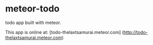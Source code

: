 # meteor-todo
todo app built with meteor.

This app is online at: [todo-thelaxtsamurai.meteor.com]
(http://todo-thelaxtsamurai.meteor.com)
